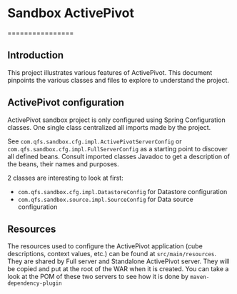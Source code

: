 # Sandbox ActivePivot
================

Introduction
------------

This project illustrates various features of ActivePivot. 
This document pinpoints the various classes and files to explore to understand the project.


ActivePivot configuration
----------------------

ActivePivot sandbox project is only configured using Spring Configuration classes. One single class centralized all
imports made by the project.

See `com.qfs.sandbox.cfg.impl.ActivePivotServerConfig` or `com.qfs.sandbox.cfg.impl.FullServerConfig` 
as a starting point to discover all defined beans.
Consult imported classes Javadoc to get a description of the beans, their names and purposes.

2 classes are interesting to look at first:

- `com.qfs.sandbox.cfg.impl.DatastoreConfig` for Datastore configuration
- `com.qfs.sandbox.source.impl.SourceConfig` for Data source configuration

Resources
-----------

The resources used to configure the ActivePivot application (cube descriptions, context values, etc.) can be found at
`src/main/resources`. They are shared by Full server and Standalone ActivePivot server.
They will be copied and put at the root of the WAR when it is created.
You can take a look at the POM of these two servers to see how it is done by `maven-dependency-plugin`